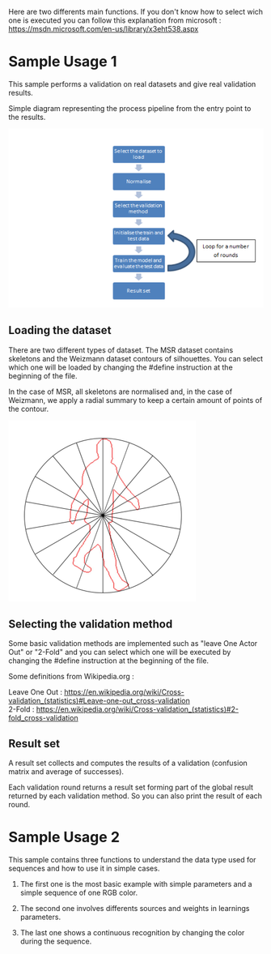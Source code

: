 Here are two differents main functions. 
If you don't know how to select wich one is executed you can follow this explanation from microsoft : https://msdn.microsoft.com/en-us/library/x3eht538.aspx 

Sample Usage 1
==========================

This sample performs a validation on real datasets and give real validation results.

Simple diagram representing the process pipeline from the entry point to the results. 

![Validation pipeline](pipeline.png)


Loading the dataset
-------------------

There are two different types of dataset. The MSR dataset contains skeletons and the Weizmann dataset contours of silhouettes. You can select which one will be loaded by changing the #define instruction at the beginning of the file. 

In the case of MSR, all skeletons are normalised and, in the case of Weizmann, we apply a radial summary to keep a certain amount of points of the contour.

![Radial example](radial.png)

Selecting the validation method
-------------------------------

Some basic validation methods are implemented such as "leave One Actor Out" or "2-Fold" and you can select which one will be executed by changing the #define instruction at the beginning of the file. 


Some definitions from Wikipedia.org : 
 
Leave One Out : https://en.wikipedia.org/wiki/Cross-validation_(statistics)#Leave-one-out_cross-validation  
2-Fold : https://en.wikipedia.org/wiki/Cross-validation_(statistics)#2-fold_cross-validation    


Result set
----------

A result set collects and computes the results of a validation (confusion matrix and average of successes).

Each validation round returns a result set forming part of the global result returned by each validation method.
So you can also print the result of each round.

Sample Usage 2
==========================

This sample contains three functions to understand the data type used for sequences and how to use it in simple cases.

1. The first one is the most basic example with simple parameters and a simple sequence of one RGB color.

2. The second one involves differents sources and weights in learnings parameters.

3. The last one shows a continuous recognition by changing the color during the sequence.
